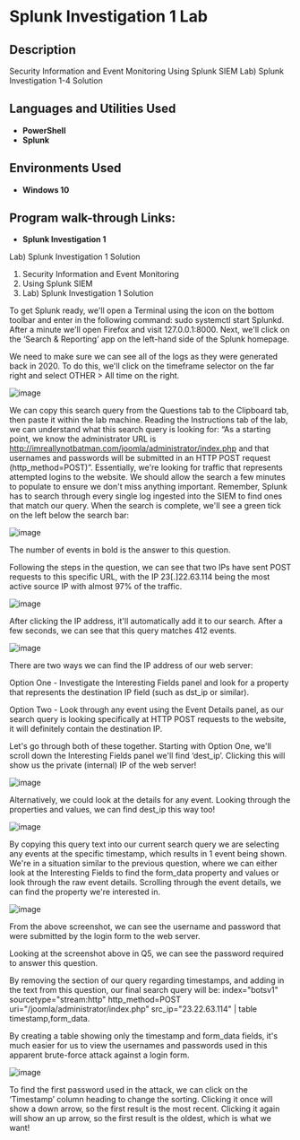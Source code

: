 <h1>Splunk Investigation 1 Lab</h1>



<h2>Description</h2>
Security Information and Event Monitoring
Using Splunk SIEM
Lab) Splunk Investigation 1-4 Solution<br />


<h2>Languages and Utilities Used</h2>

- <b>PowerShell</b> 
- <b>Splunk</b>

<h2>Environments Used </h2>

- <b>Windows 10</b> 

<h2>Program walk-through Links:</h2>


- <b>Splunk Investigation 1 </b>
 
Lab) Splunk Investigation 1 Solution
1. Security Information and Event Monitoring
2. Using Splunk SIEM
3. Lab) Splunk Investigation 1 Solution

To get Splunk ready, we'll open a Terminal using the icon on the bottom toolbar and enter in the following command: sudo systemctl start Splunkd. After a minute we'll open Firefox and visit 127.0.0.1:8000. Next, we'll click on the ‘Search & Reporting’ app on the left-hand side of the Splunk homepage.

We need to make sure we can see all of the logs as they were generated back in 2020. To do this, we'll click on the timeframe selector on the far right and select OTHER > All time on the right.

 ![image](https://github.com/abdullaah019/SplunkInvestigation/assets/139023222/f3d8fb5a-9f8f-4f1d-9e0d-0af219d81015)



We can copy this search query from the Questions tab to the Clipboard tab, then paste it within the lab machine. Reading the Instructions tab of the lab, we can understand what this search query is looking for: “As a starting point, we know the administrator URL is http://imreallynotbatman.com/joomla/administrator/index.php and that usernames and passwords will be submitted in an HTTP POST request (http_method=POST)”. Essentially, we're looking for traffic that represents attempted logins to the website. We should allow the search a few minutes to populate to ensure we don't miss anything important. Remember, Splunk has to search through every single log ingested into the SIEM to find ones that match our query. When the search is complete, we'll see a green tick on the left below the search bar:

 ![image](https://github.com/abdullaah019/SplunkInvestigation/assets/139023222/cd472e56-04f5-480e-86b6-0baff0507d3a)



The number of events in bold is the answer to this question.



Following the steps in the question, we can see that two IPs have sent POST requests to this specific URL, with the IP 23[.]22.63.114 being the most active source IP with almost 97% of the traffic.

 ![image](https://github.com/abdullaah019/SplunkInvestigation/assets/139023222/b5b4769d-d691-48ef-a41a-b93a84ac44de)



After clicking the IP address, it'll automatically add it to our search. After a few seconds, we can see that this query matches 412 events.

 ![image](https://github.com/abdullaah019/SplunkInvestigation/assets/139023222/61d5c24c-6529-4414-af64-6a6180f1d499)



There are two ways we can find the IP address of our web server:

Option One - Investigate the Interesting Fields panel and look for a property that represents the destination IP field (such as dst_ip or similar).

Option Two - Look through any event using the Event Details panel, as our search query is looking specifically at HTTP POST requests to the website, it will definitely contain the destination IP.

Let's go through both of these together. Starting with Option One, we'll scroll down the Interesting Fields panel we'll find ‘dest_ip’. Clicking this will show us the private (internal) IP of the web server!

 ![image](https://github.com/abdullaah019/SplunkInvestigation/assets/139023222/a80b9b30-3fcc-44b6-bd04-efdd0add3aa2)


Alternatively, we could look at the details for any event. Looking through the properties and values, we can find dest_ip this way too!

 ![image](https://github.com/abdullaah019/SplunkInvestigation/assets/139023222/da890ed4-e898-4733-bad7-708bb5f95491)



By copying this query text into our current search query we are selecting any events at the specific timestamp, which results in 1 event being shown. We're in a situation similar to the previous question, where we can either look at the Interesting Fields to find the form_data property and values or look through the raw event details. Scrolling through the event details, we can find the property we're interested in.

 ![image](https://github.com/abdullaah019/SplunkInvestigation/assets/139023222/f77b05c4-e06d-4a64-aced-9799496c29c9)


From the above screenshot, we can see the username and password that were submitted by the login form to the web server.


Looking at the screenshot above in Q5, we can see the password required to answer this question.


By removing the section of our query regarding timestamps, and adding in the text from this question, our final search query will be:
index="botsv1" sourcetype="stream:http" http_method=POST uri="/joomla/administrator/index.php" src_ip="23.22.63.114" | table timestamp,form_data.

By creating a table showing only the timestamp and form_data fields, it's much easier for us to view the usernames and passwords used in this apparent brute-force attack against a login form.

 ![image](https://github.com/abdullaah019/SplunkInvestigation/assets/139023222/a50cf444-ae49-4fdd-ab29-ee1e30c7fb27)

To find the first password used in the attack, we can click on the ‘Timestamp’ column heading to change the sorting. Clicking it once will show a down arrow, so the first result is the most recent. Clicking it again will show an up arrow, so the first result is the oldest, which is what we want!





<!--
 ```diff
- text in red
+ text in green
! text in orange
# text in gray
@@ text in purple (and bold)@@
```
--!>
